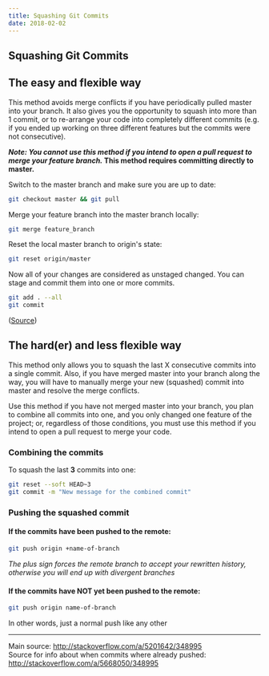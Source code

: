 ```yaml
---
title: Squashing Git Commits
date: 2018-02-02
---
```


## Squashing Git Commits

## The easy and flexible way

This method avoids merge conflicts if you have periodically pulled master into your branch. It also gives you the opportunity to squash into more than 1 commit, or to re-arrange your code into completely different commits (e.g. if you ended up working on three different features but the commits were not consecutive).

***Note: You cannot use this method if you intend to open a pull request to merge your feature branch.* This method requires committing directly to master.**

Switch to the master branch and make sure you are up to date:

```sh
git checkout master && git pull
```

Merge your feature branch into the master branch locally:

```sh
git merge feature_branch
```

Reset the local master branch to origin's state:

```sh
git reset origin/master
```

Now all of your changes are considered as unstaged changed. You can stage and commit them into one or more commits.

```sh
git add . --all
git commit
```

([Source](http://makandracards.com/makandra/527-squash-several-git-commits-into-a-single-commit))

## The hard(er) and less flexible way

This method only allows you to squash the last X consecutive commits into a single commit. Also, if you have merged master into your branch along the way, you will have to manually merge your new (squashed) commit into master and resolve the merge conflicts.

Use this method if you have not merged master into your branch, you plan to combine all commits into one, and you only changed one feature of the project; or, regardless of those conditions, you must use this method if you intend to open a pull request to merge your code.

### Combining the commits

To squash the last **3** commits into one:

```sh
git reset --soft HEAD~3
git commit -m "New message for the combined commit"
```

### Pushing the squashed commit

#### If the commits **have** been pushed to the remote:

```sh
git push origin +name-of-branch
```

*The plus sign forces the remote branch to accept your rewritten history, otherwise you will end up with divergent branches*

#### If the commits have **NOT** yet been pushed to the remote:

```sh
git push origin name-of-branch
```

In other words, just a normal push like any other

---

Main source: http://stackoverflow.com/a/5201642/348995  
Source for info about when commits where already pushed: http://stackoverflow.com/a/5668050/348995 